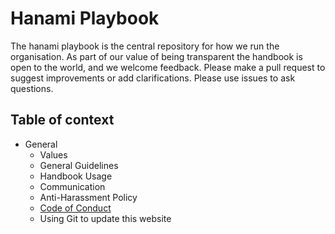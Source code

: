 # Hanami Playbook

The hanami playbook is the central repository for how we run the organisation. As part of our value of being transparent the handbook is open to the world, and we welcome feedback. Please make a pull request to suggest improvements or add clarifications. Please use issues to ask questions.

## Table of context
* General
  * Values
  * General Guidelines
  * Handbook Usage
  * Communication
  * Anti-Harassment Policy
  * [Code of Conduct](https://github.com/hanami/playbook/blob/master/general/code-of-conduct.md)
  * Using Git to update this website
